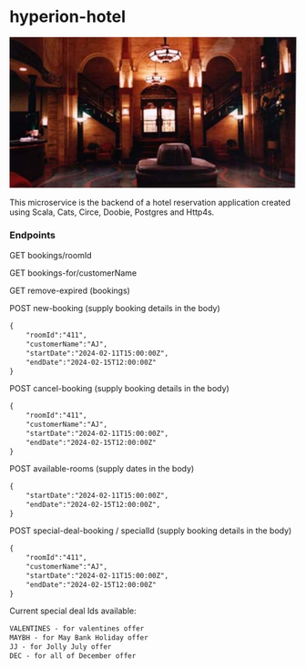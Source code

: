 # hyperion-hotel

![hotel](hyperion.jpg)

This microservice is the backend of a hotel reservation application created 
using Scala, Cats, Circe, Doobie, Postgres and Http4s.

### Endpoints
GET bookings/roomId

GET bookings-for/customerName

GET remove-expired (bookings)

POST new-booking (supply booking details in the body)
```
{
    "roomId":"411",
    "customerName":"AJ",
    "startDate":"2024-02-11T15:00:00Z",
    "endDate":"2024-02-15T12:00:00Z"
}
```

POST cancel-booking (supply booking details in the body)
```
{
    "roomId":"411",
    "customerName":"AJ",
    "startDate":"2024-02-11T15:00:00Z",
    "endDate":"2024-02-15T12:00:00Z"
}
```

POST available-rooms (supply dates in the body)
```
{
    "startDate":"2024-02-11T15:00:00Z",
    "endDate":"2024-02-15T12:00:00Z",
}
```

POST special-deal-booking / specialId (supply booking details in the body)
```
{
    "roomId":"411",
    "customerName":"AJ",
    "startDate":"2024-02-11T15:00:00Z",
    "endDate":"2024-02-15T12:00:00Z"
}
```

Current special deal Ids available:
```
VALENTINES - for valentines offer
MAYBH - for May Bank Holiday offer
JJ - for Jolly July offer
DEC - for all of December offer
```
